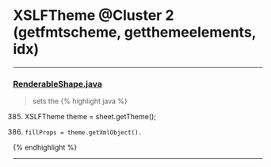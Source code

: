 # XSLFTheme @Cluster 2 (getfmtscheme, getthemeelements, idx)

***

### [RenderableShape.java](https://searchcode.com/codesearch/view/97406799/)
> sets the 
{% highlight java %}
385. XSLFTheme theme = sheet.getTheme();
388.     fillProps = theme.getXmlObject().
{% endhighlight %}

***

